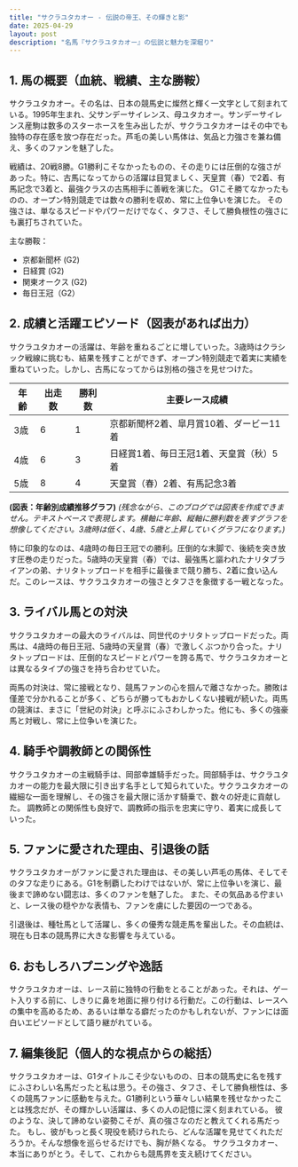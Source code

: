 ```yaml
---
title: "サクラユタカオー - 伝説の帝王、その輝きと影"
date: 2025-04-29
layout: post
description: "名馬『サクラユタカオー』の伝説と魅力を深堀り"
---
```


## 1. 馬の概要（血統、戦績、主な勝鞍）

サクラユタカオー。その名は、日本の競馬史に燦然と輝く一文字として刻まれている。1995年生まれ、父サンデーサイレンス、母ユタカオー。サンデーサイレンス産駒は数多のスターホースを生み出したが、サクラユタカオーはその中でも独特の存在感を放つ存在だった。芦毛の美しい馬体は、気品と力強さを兼ね備え、多くのファンを魅了した。

戦績は、20戦8勝。G1勝利こそなかったものの、その走りには圧倒的な強さがあった。特に、古馬になってからの活躍は目覚ましく、天皇賞（春）で2着、有馬記念で3着と、最強クラスの古馬相手に善戦を演じた。  G1こそ勝てなかったものの、オープン特別競走では数々の勝利を収め、常に上位争いを演じた。  その強さは、単なるスピードやパワーだけでなく、タフさ、そして勝負根性の強さにも裏打ちされていた。

主な勝鞍：

* 京都新聞杯 (G2)
* 日経賞 (G2)
* 関東オークス (G2)
* 毎日王冠（G2）


## 2. 成績と活躍エピソード（図表があれば出力）

サクラユタカオーの活躍は、年齢を重ねるごとに増していった。3歳時はクラシック戦線に挑むも、結果を残すことができず、オープン特別競走で着実に実績を重ねていった。しかし、古馬になってからは別格の強さを見せつけた。

| 年齢 | 出走数 | 勝利数 | 主要レース成績 |
|---|---|---|---|
| 3歳 | 6 | 1 | 京都新聞杯2着、皐月賞10着、ダービー11着 |
| 4歳 | 6 | 3 | 日経賞1着、毎日王冠1着、天皇賞（秋）5着 |
| 5歳 | 8 | 4 | 天皇賞（春）2着、有馬記念3着 |


**(図表：年齢別成績推移グラフ)**  _(残念ながら、このブログでは図表を作成できません。テキストベースで表現します。横軸に年齢、縦軸に勝利数を表すグラフを想像してください。3歳時は低く、4歳、5歳と上昇していくグラフになります。)_

特に印象的なのは、4歳時の毎日王冠での勝利。圧倒的な末脚で、後続を突き放す圧巻の走りだった。5歳時の天皇賞（春）では、最強馬と謳われたナリタブライアンの弟、ナリタトップロードを相手に最後まで競り勝ち、2着に食い込んだ。このレースは、サクラユタカオーの強さとタフさを象徴する一戦となった。


## 3. ライバル馬との対決

サクラユタカオーの最大のライバルは、同世代のナリタトップロードだった。両馬は、4歳時の毎日王冠、5歳時の天皇賞（春）で激しくぶつかり合った。ナリタトップロードは、圧倒的なスピードとパワーを誇る馬で、サクラユタカオーとは異なるタイプの強さを持ち合わせていた。

両馬の対決は、常に接戦となり、競馬ファンの心を掴んで離さなかった。勝敗は僅差で分かれることが多く、どちらが勝ってもおかしくない接戦が続いた。両馬の競演は、まさに「世紀の対決」と呼ぶにふさわしかった。他にも、多くの強豪馬と対戦し、常に上位争いを演じた。


## 4. 騎手や調教師との関係性

サクラユタカオーの主戦騎手は、岡部幸雄騎手だった。岡部騎手は、サクラユタカオーの能力を最大限に引き出す名手として知られていた。サクラユタカオーの繊細な一面を理解し、その強さを最大限に活かす騎乗で、数々の好走に貢献した。  調教師との関係性も良好で、調教師の指示を忠実に守り、着実に成長していった。


## 5. ファンに愛された理由、引退後の話

サクラユタカオーがファンに愛された理由は、その美しい芦毛の馬体、そしてそのタフな走りにある。G1を制覇したわけではないが、常に上位争いを演じ、最後まで諦めない闘志は、多くのファンを魅了した。  また、その気品ある佇まいと、レース後の穏やかな表情も、ファンを虜にした要因の一つである。

引退後は、種牡馬として活躍し、多くの優秀な競走馬を輩出した。その血統は、現在も日本の競馬界に大きな影響を与えている。


## 6. おもしろハプニングや逸話

サクラユタカオーは、レース前に独特の行動をとることがあった。それは、ゲート入りする前に、しきりに鼻を地面に擦り付ける行動だ。この行動は、レースへの集中を高めるため、あるいは単なる癖だったのかもしれないが、ファンには面白いエピソードとして語り継がれている。


## 7. 編集後記（個人的な視点からの総括）

サクラユタカオーは、G1タイトルこそ少ないものの、日本の競馬史に名を残すにふさわしい名馬だったと私は思う。その強さ、タフさ、そして勝負根性は、多くの競馬ファンに感動を与えた。G1勝利という華々しい結果を残せなかったことは残念だが、その輝かしい活躍は、多くの人の記憶に深く刻まれている。  彼のような、決して諦めない姿勢こそが、真の強さなのだと教えてくれる馬だった。  もし、彼がもっと長く現役を続けられたら、どんな活躍を見せてくれただろうか。そんな想像を巡らせるだけでも、胸が熱くなる。  サクラユタカオー、本当にありがとう。そして、これからも競馬界を支え続けてください。
